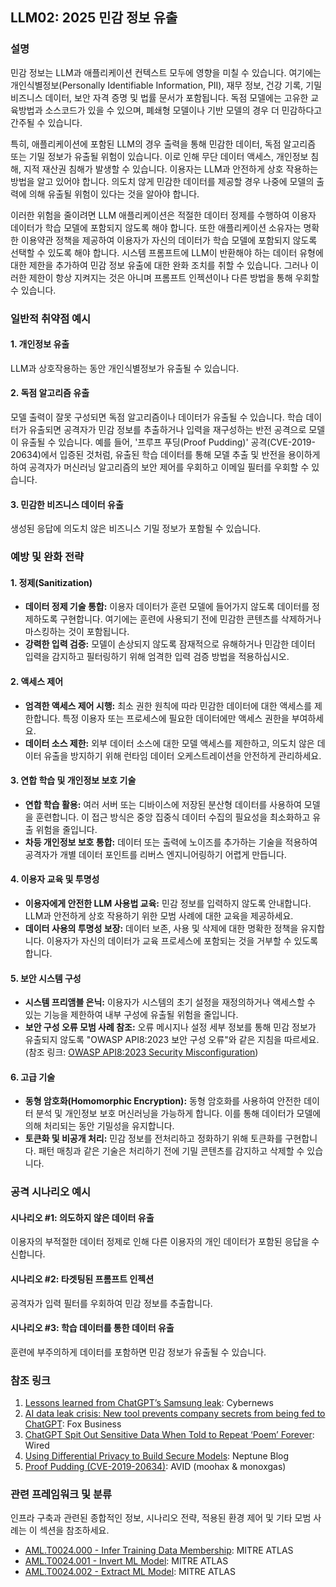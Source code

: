 ## LLM02: 2025 민감 정보 유출

### 설명

민감 정보는 LLM과 애플리케이션 컨텍스트 모두에 영향을 미칠 수 있습니다. 여기에는 개인식별정보(Personally Identifiable Information, PII), 재무 정보, 건강 기록, 기밀 비즈니스 데이터, 보안 자격 증명 및 법률 문서가 포함됩니다. 독점 모델에는 고유한 교육방법과 소스코드가 있을 수 있으며, 폐쇄형 모델이나 기반 모델의 경우 더 민감하다고 간주될 수 있습니다.

특히, 애플리케이션에 포함된 LLM의 경우 출력을 통해 민감한 데이터, 독점 알고리즘 또는 기밀 정보가 유출될 위험이 있습니다. 이로 인해 무단 데이터 액세스, 개인정보 침해, 지적 재산권 침해가 발생할 수 있습니다. 이용자는 LLM과 안전하게 상호 작용하는 방법을 알고 있어야 합니다. 의도치 않게 민감한 데이터를 제공할 경우 나중에 모델의 출력에 의해 유출될 위험이 있다는 것을 알아야 합니다.

이러한 위험을 줄이려면 LLM 애플리케이션은 적절한 데이터 정제를 수행하여 이용자 데이터가 학습 모델에 포함되지 않도록 해야 합니다. 또한 애플리케이션 소유자는 명확한 이용약관 정책을 제공하여 이용자가 자신의 데이터가 학습 모델에 포함되지 않도록 선택할 수 있도록 해야 합니다. 시스템 프롬프트에 LLM이 반환해야 하는 데이터 유형에 대한 제한을 추가하여 민감 정보 유출에 대한 완화 조치를 취할 수 있습니다. 그러나 이러한 제한이 항상 지켜지는 것은 아니며 프롬프트 인젝션이나 다른 방법을 통해 우회할 수 있습니다.

### 일반적 취약점 예시

#### 1. 개인정보 유출

  LLM과 상호작용하는 동안 개인식별정보가 유출될 수 있습니다.

#### 2. 독점 알고리즘 유출

  모델 출력이 잘못 구성되면 독점 알고리즘이나 데이터가 유출될 수 있습니다. 학습 데이터가 유출되면 공격자가 민감 정보를 추출하거나 입력을 재구성하는 반전 공격으로 모델이 유출될 수 있습니다. 예를 들어, '프루프 푸딩(Proof Pudding)' 공격(CVE-2019-20634)에서 입증된 것처럼, 유출된 학습 데이터를 통해 모델 추출 및 반전을 용이하게 하여 공격자가 머신러닝 알고리즘의 보안 제어를 우회하고 이메일 필터를 우회할 수 있습니다.

#### 3. 민감한 비즈니스 데이터 유출

  생성된 응답에 의도치 않은 비즈니스 기밀 정보가 포함될 수 있습니다.

### 예방 및 완화 전략

#### 1. 정제(Sanitization)

- **데이터 정제 기술 통합:** 이용자 데이터가 훈련 모델에 들어가지 않도록 데이터를 정제하도록 구현합니다. 여기에는 훈련에 사용되기 전에 민감한 콘텐츠를 삭제하거나 마스킹하는 것이 포함됩니다.
- **강력한 입력 검증:** 모델이 손상되지 않도록 잠재적으로 유해하거나 민감한 데이터 입력을 감지하고 필터링하기 위해 엄격한 입력 검증 방법을 적용하십시오.

#### 2. 액세스 제어

- **엄격한 액세스 제어 시행:** 최소 권한 원칙에 따라 민감한 데이터에 대한 액세스를 제한합니다. 특정 이용자 또는 프로세스에 필요한 데이터에만 액세스 권한을 부여하세요.
- **데이터 소스 제한:** 외부 데이터 소스에 대한 모델 액세스를 제한하고, 의도치 않은 데이터 유출을 방지하기 위해 런타임 데이터 오케스트레이션을 안전하게 관리하세요.

#### 3. 연합 학습 및 개인정보 보호 기술

- **연합 학습 활용:** 여러 서버 또는 디바이스에 저장된 분산형 데이터를 사용하여 모델을 훈련합니다. 이 접근 방식은 중앙 집중식 데이터 수집의 필요성을 최소화하고 유출 위험을 줄입니다.
- **차등 개인정보 보호 통합:** 데이터 또는 출력에 노이즈를 추가하는 기술을 적용하여 공격자가 개별 데이터 포인트를 리버스 엔지니어링하기 어렵게 만듭니다.

#### 4. 이용자 교육 및 투명성

- **이용자에게 안전한 LLM 사용법 교육:** 민감 정보를 입력하지 않도록 안내합니다. LLM과 안전하게 상호 작용하기 위한 모범 사례에 대한 교육을 제공하세요.
- **데이터 사용의 투명성 보장:** 데이터 보존, 사용 및 삭제에 대한 명확한 정책을 유지합니다. 이용자가 자신의 데이터가 교육 프로세스에 포함되는 것을 거부할 수 있도록 합니다.

#### 5. 보안 시스템 구성

- **시스템 프리앰블 은닉:** 이용자가 시스템의 초기 설정을 재정의하거나 액세스할 수 있는 기능을 제한하여 내부 구성에 유출될 위험을 줄입니다.
- **보안 구성 오류 모범 사례 참조:** 오류 메시지나 설정 세부 정보를 통해 민감 정보가 유출되지 않도록 "OWASP API8:2023 보안 구성 오류"와 같은 지침을 따르세요. (참조 링크: [OWASP API8:2023 Security Misconfiguration](https://owasp.org/API-Security/editions/2023/en/0xa8-security-misconfiguration/))

#### 6. 고급 기술

- **동형 암호화(Homomorphic Encryption):** 동형 암호화를 사용하여 안전한 데이터 분석 및 개인정보 보호 머신러닝을 가능하게 합니다. 이를 통해 데이터가 모델에 의해 처리되는 동안 기밀성을 유지합니다.
- **토큰화 및 비공개 처리:** 민감 정보를 전처리하고 정화하기 위해 토큰화를 구현합니다. 패턴 매칭과 같은 기술은 처리하기 전에 기밀 콘텐츠를 감지하고 삭제할 수 있습니다.

### 공격 시나리오 예시

#### 시나리오 #1: 의도하지 않은 데이터 유출

  이용자의 부적절한 데이터 정제로 인해 다른 이용자의 개인 데이터가 포함된 응답을 수신합니다.

#### 시나리오 #2: 타겟팅된 프롬프트 인젝션

  공격자가 입력 필터를 우회하여 민감 정보를 추출합니다.

#### 시나리오 #3: 학습 데이터를 통한 데이터 유출

  훈련에 부주의하게 데이터를 포함하면 민감 정보가 유출될 수 있습니다.

### 참조 링크

1. [Lessons learned from ChatGPT’s Samsung leak](https://cybernews.com/security/chatgpt-samsung-leak-explained-lessons/): Cybernews
2. [AI data leak crisis: New tool prevents company secrets from being fed to ChatGPT](https://www.foxbusiness.com/politics/ai-data-leak-crisis-prevent-company-secrets-chatgpt): Fox Business
3. [ChatGPT Spit Out Sensitive Data When Told to Repeat ‘Poem’ Forever](https://www.wired.com/story/chatgpt-poem-forever-security-roundup/): Wired
4. [Using Differential Privacy to Build Secure Models](https://neptune.ai/blog/using-differential-privacy-to-build-secure-models-tools-methods-best-practices): Neptune Blog
5. [Proof Pudding (CVE-2019-20634)](https://avidml.org/database/avid-2023-v009/): AVID (moohax & monoxgas)

### 관련 프레임워크 및 분류

인프라 구축과 관련된 종합적인 정보, 시나리오 전략, 적용된 환경 제어 및 기타 모범 사례는 이 섹션을 참조하세요.

- [AML.T0024.000 - Infer Training Data Membership](https://atlas.mitre.org/techniques/AML.T0024.000): MITRE ATLAS
- [AML.T0024.001 - Invert ML Model](https://atlas.mitre.org/techniques/AML.T0024.001): MITRE ATLAS
- [AML.T0024.002 - Extract ML Model](https://atlas.mitre.org/techniques/AML.T0024.002): MITRE ATLAS
